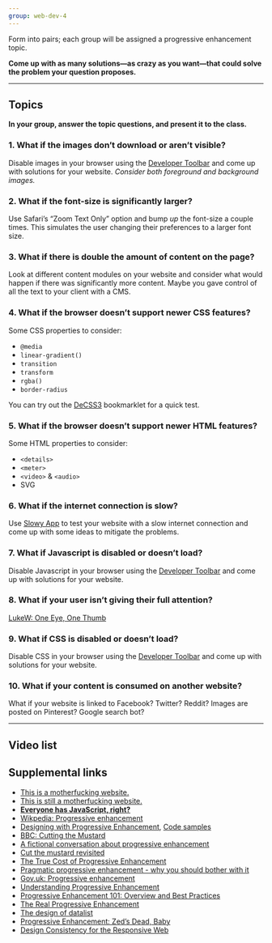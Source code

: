 ```yaml
---
group: web-dev-4
---
```


Form into pairs; each group will be assigned a progressive enhancement topic.

**Come up with as many solutions—as crazy as you want—that could solve the problem your question proposes.**

---

## Topics

**In your group, answer the topic questions, and present it to the class.**

### 1. What if the images don’t download or aren’t visible?

Disable images in your browser using the [Developer Toolbar](http://chrispederick.com/work/web-developer/) and come up with solutions for your website. *Consider both foreground and background images.*

### 2. What if the font-size is significantly larger?

Use Safari’s “Zoom Text Only” option and bump *up* the font-size a couple times. This simulates the user changing their preferences to a larger font size.

### 3. What if there is double the amount of content on the page?

Look at different content modules on your website and consider what would happen if there was significantly more content. Maybe you gave control of all the text to your client with a CMS.

### 4. What if the browser doesn’t support newer CSS features?

Some CSS properties to consider:

- `@media`
- `linear-gradient()`
- `transition`
- `transform`
- `rgba()`
- `border-radius`

You can try out the [DeCSS3](http://davatron5000.github.io/deCSS3/) bookmarklet for a quick test.

### 5. What if the browser doesn’t support newer HTML features?

Some HTML properties to consider:

- `<details>`
- `<meter>`
- `<video>` & `<audio>`
- SVG

### 6. What if the internet connection is slow?

Use [Slowy App](http://slowyapp.com/) to test your website with a slow internet connection and come up with some ideas to mitigate the problems.

### 7. What if Javascript is disabled or doesn’t load?

Disable Javascript in your browser using the [Developer Toolbar](http://chrispederick.com/work/web-developer/) and come up with solutions for your website.

### 8. What if your user isn’t giving their full attention?

[LukeW: One Eye, One Thumb](http://www.lukew.com/ff/entry.asp?1664)

### 9. What if CSS is disabled or doesn’t load?

Disable CSS in your browser using the [Developer Toolbar](http://chrispederick.com/work/web-developer/) and come up with solutions for your website.

### 10. What if your content is consumed on another website?

What if your website is linked to Facebook? Twitter? Reddit? Images are posted on Pinterest? Google search bot?

---

## Video list

## Supplemental links

- [This is a motherfucking website.](http://motherfuckingwebsite.com/)
- [This is still a motherfucking website.](http://bettermotherfuckingwebsite.com/)
- **[Everyone has JavaScript, right?](http://kryogenix.org/code/browser/everyonehasjs.html)**
- [Wikpedia: Progressive enhancement](https://en.wikipedia.org/wiki/Progressive_enhancement)
- [Designing with Progressive Enhancement](https://www.filamentgroup.com/dwpe/), [Code samples](https://www.filamentgroup.com/dwpe/code/)
- [BBC: Cutting the Mustard](http://responsivenews.co.uk/post/18948466399/cutting-the-mustard)
- [A fictional conversation about progressive enhancement](https://tommorris.org/posts/9370)
- [Cut the mustard revisited](https://justmarkup.com/log/2015/02/26/cut-the-mustard-revisited/)
- [The True Cost of Progressive Enhancement](http://blog.easy-designs.net/archives/the-true-cost-of-progressive-enhancement/)
- [Pragmatic progressive enhancement - why you should bother with it](http://icant.co.uk/articles/pragmatic-progressive-enhancement/)
- [Gov.uk: Progressive enhancement](https://www.gov.uk/service-manual/making-software/progressive-enhancement.html)
- [Understanding Progressive Enhancement](http://alistapart.com/article/understandingprogressiveenhancement)
- [Progressive Enhancement 101: Overview and Best Practices](http://sixrevisions.com/web-development/progressive-enhancement/)
- [The Real Progressive Enhancement](http://adamsilver.io/articles/the-real-progressive-enhancement/)
- [The design of datalist](https://adactio.com/journal/4272)
- [Progressive Enhancement: Zed’s Dead, Baby](http://tomdale.net/2013/09/progressive-enhancement-is-dead/)
- [Design Consistency for the Responsive Web](https://docs.google.com/presentation/d/10xurAtRO5tCN4UjqbgbBnASXlVYsX-wul9A3w3-FfBc/edit?pli=1)
